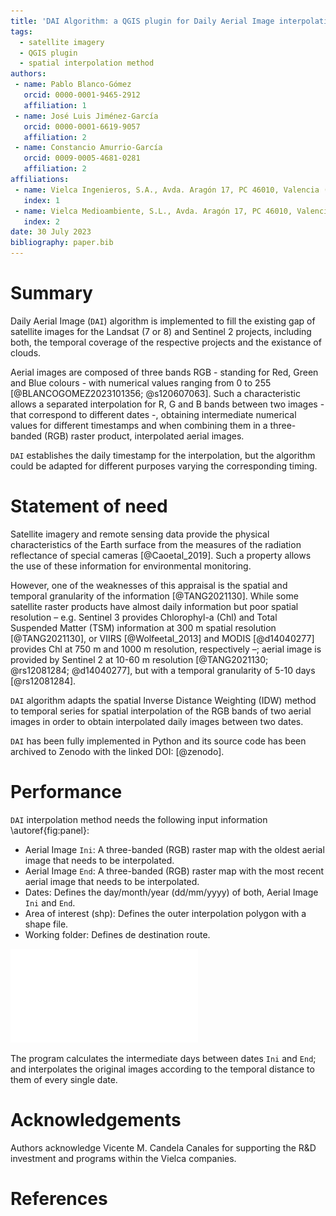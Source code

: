 ```yaml
---
title: 'DAI Algorithm: a QGIS plugin for Daily Aerial Image interpolation.'
tags:
  - satellite imagery
  - QGIS plugin
  - spatial interpolation method
authors:
 - name: Pablo Blanco-Gómez
   orcid: 0000-0001-9465-2912
   affiliation: 1
 - name: José Luis Jiménez-García
   orcid: 0000-0001-6619-9057
   affiliation: 2   
 - name: Constancio Amurrio-García
   orcid: 0009-0005-4681-0281
   affiliation: 2   
affiliations:
 - name: Vielca Ingenieros, S.A., Avda. Aragón 17, PC 46010, Valencia (Spain) 
   index: 1
 - name: Vielca Medioambiente, S.L., Avda. Aragón 17, PC 46010, Valencia (Spain)
   index: 2
date: 30 July 2023
bibliography: paper.bib
---
```


# Summary

Daily Aerial Image (`DAI`) algorithm is implemented to fill the existing gap of satellite images for the Landsat (7 or 8) and Sentinel 2 projects, including both, the temporal coverage of the respective projects and the existance of clouds.

Aerial images are composed of three bands RGB - standing for Red, Green and Blue colours - with numerical values ranging from 0 to 255 [@BLANCOGOMEZ2023101356; @s120607063]. Such a characteristic allows a separated interpolation for R, G and B bands between two images - that correspond to different dates -, obtaining intermediate numerical values for different timestamps and when combining them in a three-banded (RGB) raster product, interpolated aerial images.

`DAI` establishes the daily timestamp for the interpolation, but the algorithm could be adapted for different purposes varying the corresponding timing.

# Statement of need

Satellite imagery and remote sensing data provide the physical characteristics of the Earth surface from the measures of the radiation reflectance of special cameras [@Caoetal_2019]. Such a property allows the use of these information for environmental monitoring. 

However, one of the weaknesses of this appraisal is the spatial and temporal granularity of the information [@TANG2021130]. While some satellite raster products have almost daily information but poor spatial resolution – e.g. Sentinel 3 provides Chlorophyl-a (Chl) and Total Suspended Matter (TSM) information at 300 m spatial resolution [@TANG2021130], or VIIRS [@Wolfeetal_2013] and MODIS [@d14040277] provides Chl at 750 m and 1000 m resolution, respectively –; aerial image is provided by Sentinel 2 at 10-60 m resolution [@TANG2021130; @rs12081284; @d14040277], but with a temporal granularity of 5-10 days [@rs12081284]. 

`DAI` algorithm adapts the spatial Inverse Distance Weighting (IDW) method to temporal series for spatial interpolation of the RGB bands of two aerial images in order to obtain interpolated daily images between two dates.

`DAI` has been fully implemented in Python and its source code has been archived to Zenodo with the linked DOI: [@zenodo].

# Performance

`DAI` interpolation method needs the following input information \autoref{fig:panel}:

* Aerial Image `Ini`: A three-banded (RGB) raster map with the oldest aerial image that needs to be interpolated. 
* Aerial Image `End`: A three-banded (RGB) raster map with the most recent aerial image that needs to be interpolated. 
* Dates: Defines the day/month/year (dd/mm/yyyy) of both, Aerial Image `Ini` and `End`. 
* Area of interest (shp): Defines the outer interpolation polygon with a shape file. 
* Working folder: Defines de destination route. 

![QGIS interface panel of `DAI` algorithm interpolation method. \label{fig:panel}](panel.pdf)

The program calculates the intermediate days between dates `Ini` and `End`; and interpolates the original images according to the temporal distance to them of every single date.

# Acknowledgements

Authors acknowledge Vicente M. Candela Canales for supporting the R&D investment and programs within the Vielca companies.

# References
